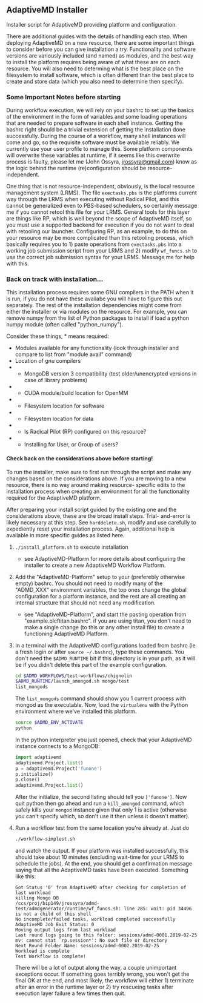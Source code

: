 ## AdaptiveMD Installer
Installer script for AdaptiveMD providing platform and configuration.

There are additional guides with the details of handling each step. When
deploying AdaptiveMD on a new resource, there are some important things
to consider before you can give installation a try. Functionality and
software versions are variously included (and named) as modules, and
the best way to install the platform requires being aware of what these
are on each resource. You will also need to determing what is the best
place on the filesystem to install software, which is often different
than the best place to create and store data (which you also need to
determine then specify).

### Some Important Notes before starting
During workflow execution, we will rely on your
bashrc to set up the
basics of the environment in the form of variables and some loading
operations that are needed to prepare software in each shell instance.
Getting the bashrc right should be a trivial extension of getting the
installation done successfully.
During the course of a workflow, many shell instances will come and go,
so the requisite software must be available reliably. We currently use
your user profile to manage this. Some platform components will overwrite
these variables at runtime, if it seems like this overwrite process is
faulty, please let me (John Ossyra, jrossyra@gmail.com) know as the
logic behind the runtime (re)configuration should be resource-independent.

One thing that is not resource-independent, obviously, is the local
resource management system (LRMS). The file `exectasks.pbs` is the
platforms current way through the LRMS when executing without Radical
Pilot, and this cannot be generalized even to PBS-based schedulers,
so certainly message me if you cannot retool this file for your LRMS.
General tools for this layer are things like RP, which is well beyond
the scope of AdaptiveMD itself, so you must use a supported backend
for execution if you do not want to deal with retooling our launcher.
Configuring RP, as an example, to do this on your resource may be more
complicated than this retooling process, which basically requires you
to 1) paste operations from `exectasks.pbs` into a working job submission
script from your LRMS and 2) modify `wf_funcs.sh` to use the correct
job submission syntax for your LRMS. Message me for help with this.

### Back on track with installation...
This installation process requires some GNU compilers in the PATH when it is
run, if you do not have these availabe you will have to figure this out
separately. The rest of the installation dependencies might come from
either the installer or via modules on the resource. For example,
you can remove numpy from the list of Python packages to install if
load a python numpy module (often called "python_numpy").

Consider these things, * means required:
 - Modules available for any functionality (look through installer and compare to list from "module avail" command)
 - Location of gnu compilers
 - * MongoDB version 3 compatibility (test older/unencrypted versions in case of library problems)
 - * CUDA module/build location for OpenMM
 - * Filesystem location for software
 - * Filesystem location for data
 - * Is Radical Pilot (RP) configured on this resource?
 - * Installing for User, or Group of users?

#### Check back on the considerations above before starting!
To run the installer, make sure to first run through the script
and make any changes based on the considerations above. If you are
moving to a new resource, there is no way around making resource-
specific edits to the installation process when creating an
environment for all the functionality required for the AdaptiveMD
platform. 

After preparing your install script guided by the existing one and
the considerations above, these are the broad install steps. Trial- 
and-error is likely necessary at this step. See `harddelete.sh`,
modify and use carefully to expediently reset your installation process.
Again, additional help is available in more specific guides as listed here.


1. `./install_platform.sh` to execute installation
   - see AdaptiveMD-Platform for more details about configuring the
     installer to create a new AdaptiveMD Workflow Platform.

2. Add the "AdaptiveMD-Platform" setup to your (preferebly otherwise empty)
   bashrc. You should not need to modify many of the "ADMD_XXX" environment variables,
   the top ones change the global configuration for a platform instance,
   and the rest are all
   creating an internal structure that should not need any modification.
   - see "AdaptiveMD-Platform", and start the pasting operation from
     "example.olcftitan.bashrc". if you are using titan, you don't need
     to make a single change (to this or any other install file) to create
     a functioning AdaptiveMD Platform.

3. In a terminal with the AdaptiveMD configurations loaded from bashrc
   (ie a fresh login or after `source ~/.bashrc`), type these commands.
   You don't need the `$ADMD_RUNTIME` bit if this directory is in your path,
   as it will be if you didn't delete this part of the example configuration.
   ```bash
   cd $ADMD_WORKFLOWS/test-workflows/chignolin
   $ADMD_RUNTIME/launch_amongod.sh mongo/test
   list_mongods
   ```
   The `list_mongods` command should show you 1 current process with mongod as
   the executable. Now, load the `virtualenv` with the Python environment where
   we've installed this platform.
   ```bash
   source $ADMD_ENV_ACTIVATE
   python
   ```
   In the python interpreter you just opened, check
   that your AdaptiveMD instance connects to a MongoDB:
   ```python
   import adaptivemd
   adaptivemd.Project.list()
   p = adaptivemd.Project('funone')
   p.initialize()
   p.close()
   adaptivemd.Project.list()
   ```
   After the initialize, the second listing should tell you `['funone']`. Now
   quit python then go
   ahead and run a `kill_amongod` command, which safely kills your `mongod`
   instance given that only 1 is active (otherwise you can't specify which,
   so don't use it then unless it doesn't matter).
   
4. Run a workflow test from the same location you're already at. Just do
   ```bash
   ./workflow-simplest.sh
   ```
   and watch the output. If your platform was installed successfully, this
   should take about 10 minutes (excluding wait-time for your LRMS to schedule
   the jobs). At the end, you should get a confirmation message saying that
   all the AdaptiveMD tasks have been executed. Something like this:
   ```
   Got Status '0' from AdaptiveMD after checking for completion of last workload
   killing Mongo DB
   /ccs/proj/bip149/jrossyra/admd-test/admdgenerator/runtime/wf_funcs.sh: line 285: wait: pid 34496 is not a child of this shell
   No incomplete/failed tasks, workload completed successfully
   AdaptiveMD Job Exit Status: 0
   Moving output logs from last workload
   Last round logs going to this folder: sessions/admd-0001.2019-02-25
   mv: cannot stat `rp.session*': No such file or directory
   Next Round Folder Name: sessions/admd-0002.2019-02-25
   Workload is complete
   Test Workflow is complete!
   ```
   
   There will be a lot of output
   along the way, a couple unimportant exceptions occur. If something goes
   terribly wrong, you won't get the final OK at the end, and most likely, the
   workflow will either 1) terminate after an error in the runtime layer or
   2) try rescueing tasks after execution layer failure a few times then quit.
